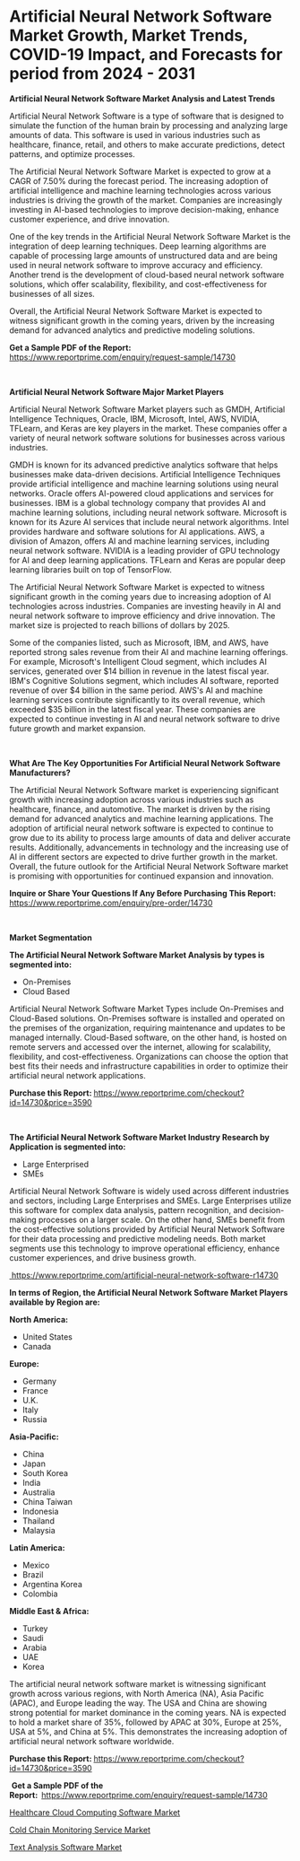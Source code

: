 <p><h1>Artificial Neural Network Software Market Growth, Market Trends, COVID-19 Impact, and Forecasts for period from 2024 - 2031</h1></p><p><strong>Artificial Neural Network Software Market Analysis and Latest Trends</strong></p>
<p><p>Artificial Neural Network Software is a type of software that is designed to simulate the function of the human brain by processing and analyzing large amounts of data. This software is used in various industries such as healthcare, finance, retail, and others to make accurate predictions, detect patterns, and optimize processes.</p><p>The Artificial Neural Network Software Market is expected to grow at a CAGR of 7.50% during the forecast period. The increasing adoption of artificial intelligence and machine learning technologies across various industries is driving the growth of the market. Companies are increasingly investing in AI-based technologies to improve decision-making, enhance customer experience, and drive innovation.</p><p>One of the key trends in the Artificial Neural Network Software Market is the integration of deep learning techniques. Deep learning algorithms are capable of processing large amounts of unstructured data and are being used in neural network software to improve accuracy and efficiency. Another trend is the development of cloud-based neural network software solutions, which offer scalability, flexibility, and cost-effectiveness for businesses of all sizes.</p><p>Overall, the Artificial Neural Network Software Market is expected to witness significant growth in the coming years, driven by the increasing demand for advanced analytics and predictive modeling solutions.</p></p>
<p><strong>Get a Sample PDF of the Report:&nbsp;</strong> <a href="https://www.reportprime.com/enquiry/request-sample/14730">https://www.reportprime.com/enquiry/request-sample/14730</a></p>
<p>&nbsp;</p>
<p><strong>Artificial Neural Network Software Major Market Players</strong></p>
<p><p>Artificial Neural Network Software Market players such as GMDH, Artificial Intelligence Techniques, Oracle, IBM, Microsoft, Intel, AWS, NVIDIA, TFLearn, and Keras are key players in the market. These companies offer a variety of neural network software solutions for businesses across various industries.</p><p>GMDH is known for its advanced predictive analytics software that helps businesses make data-driven decisions. Artificial Intelligence Techniques provide artificial intelligence and machine learning solutions using neural networks. Oracle offers AI-powered cloud applications and services for businesses. IBM is a global technology company that provides AI and machine learning solutions, including neural network software. Microsoft is known for its Azure AI services that include neural network algorithms. Intel provides hardware and software solutions for AI applications. AWS, a division of Amazon, offers AI and machine learning services, including neural network software. NVIDIA is a leading provider of GPU technology for AI and deep learning applications. TFLearn and Keras are popular deep learning libraries built on top of TensorFlow.</p><p>The Artificial Neural Network Software Market is expected to witness significant growth in the coming years due to increasing adoption of AI technologies across industries. Companies are investing heavily in AI and neural network software to improve efficiency and drive innovation. The market size is projected to reach billions of dollars by 2025.</p><p>Some of the companies listed, such as Microsoft, IBM, and AWS, have reported strong sales revenue from their AI and machine learning offerings. For example, Microsoft's Intelligent Cloud segment, which includes AI services, generated over $14 billion in revenue in the latest fiscal year. IBM's Cognitive Solutions segment, which includes AI software, reported revenue of over $4 billion in the same period. AWS's AI and machine learning services contribute significantly to its overall revenue, which exceeded $35 billion in the latest fiscal year. These companies are expected to continue investing in AI and neural network software to drive future growth and market expansion.</p></p>
<p>&nbsp;</p>
<p><strong>What Are The Key Opportunities For Artificial Neural Network Software Manufacturers?</strong></p>
<p><p>The Artificial Neural Network Software market is experiencing significant growth with increasing adoption across various industries such as healthcare, finance, and automotive. The market is driven by the rising demand for advanced analytics and machine learning applications. The adoption of artificial neural network software is expected to continue to grow due to its ability to process large amounts of data and deliver accurate results. Additionally, advancements in technology and the increasing use of AI in different sectors are expected to drive further growth in the market. Overall, the future outlook for the Artificial Neural Network Software market is promising with opportunities for continued expansion and innovation.</p></p>
<p><strong>Inquire or Share Your Questions If Any Before Purchasing This Report:</strong> <a href="https://www.reportprime.com/enquiry/pre-order/14730">https://www.reportprime.com/enquiry/pre-order/14730</a></p>
<p>&nbsp;</p>
<p><strong>Market Segmentation</strong></p>
<p><strong>The Artificial Neural Network Software Market Analysis by types is segmented into:</strong></p>
<p><ul><li>On-Premises</li><li>Cloud Based</li></ul></p>
<p><p>Artificial Neural Network Software Market Types include On-Premises and Cloud-Based solutions. On-Premises software is installed and operated on the premises of the organization, requiring maintenance and updates to be managed internally. Cloud-Based software, on the other hand, is hosted on remote servers and accessed over the internet, allowing for scalability, flexibility, and cost-effectiveness. Organizations can choose the option that best fits their needs and infrastructure capabilities in order to optimize their artificial neural network applications.</p></p>
<p><strong>Purchase this Report:&nbsp;</strong><a href="https://www.reportprime.com/checkout?id=14730&price=3590">https://www.reportprime.com/checkout?id=14730&price=3590</a></p>
<p>&nbsp;</p>
<p><strong>The Artificial Neural Network Software Market Industry Research by Application is segmented into:</strong></p>
<p><ul><li>Large Enterprised</li><li>SMEs</li></ul></p>
<p><p>Artificial Neural Network Software is widely used across different industries and sectors, including Large Enterprises and SMEs. Large Enterprises utilize this software for complex data analysis, pattern recognition, and decision-making processes on a larger scale. On the other hand, SMEs benefit from the cost-effective solutions provided by Artificial Neural Network Software for their data processing and predictive modeling needs. Both market segments use this technology to improve operational efficiency, enhance customer experiences, and drive business growth.</p></p>
<p><a href="https://www.reportprime.com/artificial-neural-network-software-r14730">&nbsp;https://www.reportprime.com/artificial-neural-network-software-r14730</a></p>
<p><strong>In terms of Region, the Artificial Neural Network Software Market Players available by Region are:</strong></p>
<p>
    <p> <strong> North America: </strong>
        <ul>
            <li>United States</li>
            <li>Canada</li>
        </ul>
        </p> 
    <p> <strong> Europe: </strong>
        <ul>
            <li>Germany</li>
            <li>France</li>
            <li>U.K.</li>
            <li>Italy</li>
            <li>Russia</li>
        </ul>
        </p> 
    <p> <strong> Asia-Pacific: </strong>
        <ul>
            <li>China</li>
            <li>Japan</li>
            <li>South Korea</li>
            <li>India</li>
            <li>Australia</li>
            <li>China Taiwan</li>
            <li>Indonesia</li>
            <li>Thailand</li>
            <li>Malaysia</li>
        </ul>
        </p> 
    <p> <strong> Latin America: </strong>
        <ul>
            <li>Mexico</li>
            <li>Brazil</li>
            <li>Argentina Korea</li>
            <li>Colombia</li>
        </ul>
        </p> 
    <p> <strong> Middle East & Africa: </strong>
        <ul>
            <li>Turkey</li>
            <li>Saudi</li>
            <li>Arabia</li>
            <li>UAE</li>
            <li>Korea</li>
        </ul>
    </p>
    </p>
<p><p>The artificial neural network software market is witnessing significant growth across various regions, with North America (NA), Asia Pacific (APAC), and Europe leading the way. The USA and China are showing strong potential for market dominance in the coming years. NA is expected to hold a market share of 35%, followed by APAC at 30%, Europe at 25%, USA at 5%, and China at 5%. This demonstrates the increasing adoption of artificial neural network software worldwide.</p></p>
<p><strong>Purchase this Report: </strong><a href="https://www.reportprime.com/checkout?id=14730&price=3590">https://www.reportprime.com/checkout?id=14730&price=3590</a></p>
<p>&nbsp;<strong>Get a Sample PDF of the Report:&nbsp;&nbsp;</strong><a href="https://www.reportprime.com/enquiry/request-sample/14730">https://www.reportprime.com/enquiry/request-sample/14730</a></p>
<p><strong></strong></p>
<p><p><a href="https://view.publitas.com/reportprime-1/deep-dive-into-the-healthcare-cloud-computing-software-market-itstrends-market-segmentation-and-competitive-analysis/">Healthcare Cloud Computing Software Market</a></p><p><a href="https://view.publitas.com/reportprime-1/cold-chain-monitoring-service-market-forecasts-market-trends-and-impact-analysis-2024-2031/">Cold Chain Monitoring Service Market</a></p><p><a href="https://github.com/RickHolmes3/Market-Research-Report-List-5/blob/main/text-analysis-software-market.md">Text Analysis Software Market</a></p></p>